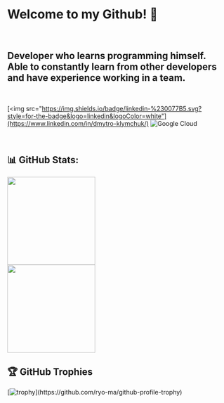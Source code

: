 # Welcome to my Github! 👋

<br>

## Developer who learns programming himself. Able to constantly learn from other developers and have experience working in a team.

<br>

<!--
<a href="https://www.linkedin.com/in/dmytro-klymchuk/" target="blank">
<a href="https://www.cloudskillsboost.google/public_profiles/38421fd8-f6bb-4353-875e-035e1d6e32f6" target="blank"> -->
[<img src="https://img.shields.io/badge/linkedin-%230077B5.svg?style=for-the-badge&logo=linkedin&logoColor=white"](https://www.linkedin.com/in/dmytro-klymchuk/)
![Google Cloud](https://img.shields.io/badge/GoogleCloud-%234285F4.svg?style=for-the-badge&logo=google-cloud&logoColor=white)
</p>

<br>

## 📊 GitHub Stats:

<a href="https://github.com/anuraghazra/github-readme-stats">
  <img height=200 align="center" src="https://github-readme-stats.vercel.app/api?username=offlaneqq&show_icons=true&hide=prs,issues,contribs&theme=radical" />
</a>
<br>
<a href="https://github.com/anuraghazra/convoychat">
  <img height=200 align="center" src="https://github-readme-stats.vercel.app/api/top-langs?username=offlaneqq&layout=compact&langs_count=6&exclude_repo=Data_Science,Data-Science-Camp&theme=radical&card_width=320" />
</a>

## 🏆 GitHub Trophies

[![trophy](https://github-profile-trophy.vercel.app/?username=offlaneqq&theme=radical&rank=-?)](https://github.com/ryo-ma/github-profile-trophy)



<!--[![Harlok's WakaTime stats](https://github-readme-stats.vercel.app/api/wakatime?username=offlaneqq)](https://github.com/anuraghazra/github-readme-stats)-->

